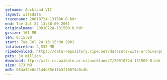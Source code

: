 ```yaml
---
setname: Auckland VII
layout: witsdata
tracename: 20010724-131500-0.hdr
end: Tue Jul 24 13:30:00 2001
originalname: 20010724-131500-0.hdr
gzsize: 161 MB
len: 0:15:00
start: Tue Jul 24 13:15:00 2001
totalwirelen: 2,532 MB
ripedownload: https://data-repository.ripe.net/datasets/wits-archive/pma/long/auck/7//20010724-131500-0.hdr.gz
pkts: 50 million
download: ftp://wits.cs.waikato.ac.nz/auckland/7/20010724-131500-0.hdr.gz
size: 573 MB
md5: 084a52e0c2144e35e11b3f10674c0c4b
---
```


